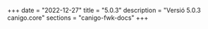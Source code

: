 +++
date        = "2022-12-27"
title       = "5.0.3"
description = "Versió 5.0.3 canigo.core"
sections    = "canigo-fwk-docs"
+++